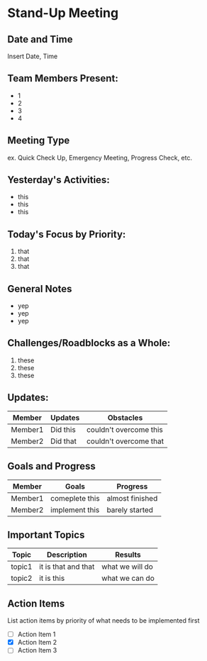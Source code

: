 # Stand-Up Meeting
## Date and Time
Insert Date, Time

## Team Members Present:
* 1
* 2
* 3
* 4

## Meeting Type
ex. Quick Check Up, Emergency Meeting, Progress Check, etc. 

## Yesterday's Activities:
* this 
* this 
* this

## Today's Focus by Priority:
1. that 
2. that 
3. that 

## General Notes
* yep
* yep
* yep

## Challenges/Roadblocks as a Whole:
1. these 
2. these
3. these

## Updates:

|Member |Updates|Obstacles|
|-------|-------|---------|
|Member1|Did this|couldn't overcome this|
|Member2|Did that|couldn't overcome that|

## Goals and Progress 

|Member |Goals|Progress|
|-------|-----|---------|
|Member1|comeplete this|almost finished|
|Member2|implement this|barely started|
## Important Topics
|Topic |Description|Results|
|-------|-------|---------|
|topic1|it is that and that|what we will do|
|topic2|it is this|what we can do|

## Action Items
List action items by priority of what needs to be implemented first

- [ ] Action Item 1
- [X] Action Item 2
- [ ] Action Item 3